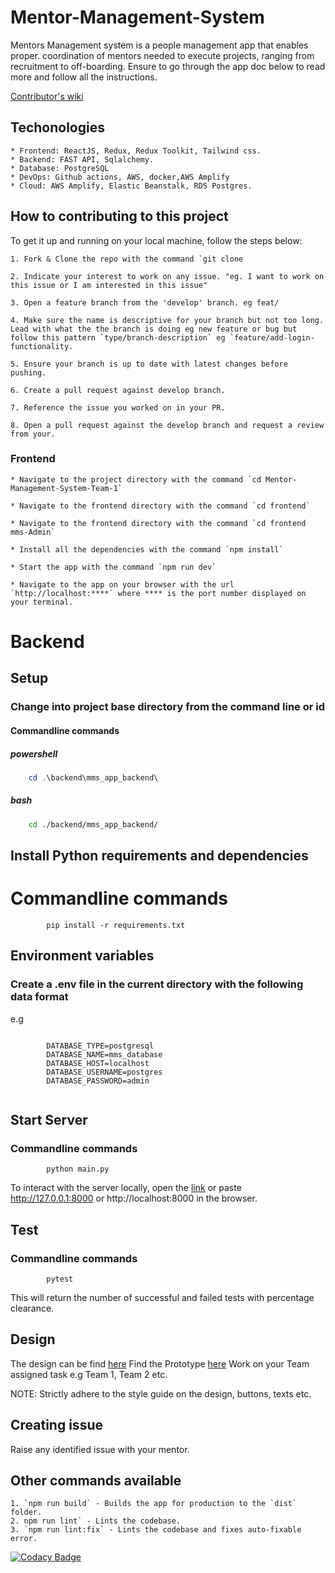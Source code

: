 # Mentor-Management-System

Mentors Management system is a people management app that enables proper.
coordination of mentors needed to execute projects, ranging from recruitment to off-boarding. Ensure to go through the
app doc below to read more and follow all the instructions.

[Contributor's wiki](https://github.com/ALCOpenSource/Mentor-Management-System-Team-6/wiki)

## Techonologies

    * Frontend: ReactJS, Redux, Redux Toolkit, Tailwind css.
    * Backend: FAST API, Sqlalchemy.
    * Database: PostgreSQL
    * DevOps: Github actions, AWS, docker,AWS Amplify
    * Cloud: AWS Amplify, Elastic Beanstalk, RDS Postgres.

## How to contributing to this project

To get it up and running on your local machine, follow the steps below:

    1. Fork & Clone the repo with the command `git clone

    2. Indicate your interest to work on any issue. "eg. I want to work on this issue or I am interested in this issue"

    3. Open a feature branch from the 'develop' branch. eg feat/

    4. Make sure the name is descriptive for your branch but not too long. Lead with what the the branch is doing eg new feature or bug but follow this pattern `type/branch-description` eg `feature/add-login-functionality.

    5. Ensure your branch is up to date with latest changes before pushing.

    6. Create a pull request against develop branch.

    7. Reference the issue you worked on in your PR.

    8. Open a pull request against the develop branch and request a review from your.

### Frontend

    * Navigate to the project directory with the command `cd Mentor-Management-System-Team-1`

    * Navigate to the frontend directory with the command `cd frontend`

    * Navigate to the frontend directory with the command `cd frontend mms-Admin`

    * Install all the dependencies with the command `npm install`

    * Start the app with the command `npm run dev`

    * Navigate to the app on your browser with the url `http://localhost:****` where **** is the port number displayed on
    your terminal.

# Backend

## Setup

### Change into  project base directory from the command line or id

#### Commandline commands

##### powershell
    
``` powershell
    cd .\backend\mms_app_backend\
```

##### bash
    
``` bash
    cd ./backend/mms_app_backend/
```

## Install Python requirements and dependencies

# Commandline commands

``` commandline
        pip install -r requirements.txt
```

## Environment variables

### Create a .env file in the current directory with the following data format

e.g

``` dotenv
    
        DATABASE_TYPE=postgresql
        DATABASE_NAME=mms_database
        DATABASE_HOST=localhost
        DATABASE_USERNAME=postgres
        DATABASE_PASSWORD=admin
    
```

## Start Server

### Commandline commands

``` commandline
        python main.py
```

To interact with the server locally, open the [link](http://127.0.0.1:8000) or paste http://127.0.0.1:8000
or http://localhost:8000
in the browser.

## Test

### Commandline commands
``` commandline
        pytest 
```

This will return the number of successful and failed tests with percentage clearance.

## Design

The design can be
find [here](https://www.figma.com/file/JNZKj3lachPypSOMBOhC1e/MMS-ALC-0pen-Source-Project?node-id=6784%3A7593&t=dnwBBGHPZRxryUnJ-0)
Find the
Prototype [here](https://www.figma.com/proto/JNZKj3lachPypSOMBOhC1e/MMS-ALC-0pen-Source-Project?page-id=6782%3A4428&node-id=6784%3A6712&viewport=565%2C382%2C0.02&scaling=min-zoom&starting-point-node-id=6784%3A6712)
Work on your Team assigned task e.g Team 1, Team 2 etc.

NOTE: Strictly adhere to the style guide on the design, buttons, texts etc.

## Creating issue

Raise any identified issue with your mentor.

## Other commands available

    1. `npm run build` - Builds the app for production to the `dist` folder.
    2. npm run lint` - Lints the codebase.
    3. `npm run lint:fix` - Lints the codebase and fixes auto-fixable error.

[![Codacy Badge](https://app.codacy.com/project/badge/Grade/098d739ea9504dadabbcc4898eaff86e)](https://app.codacy.com/gh/ALCOpenSource/Mentor-Management-System-Team-1/dashboard?utm_source=gh&utm_medium=referral&utm_content=&utm_campaign=Badge_grade)
